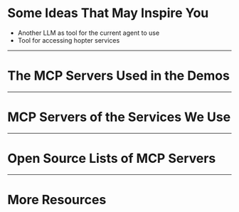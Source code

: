 # Some Ideas That May Inspire You

- Another LLM as tool for the current agent to use
- Tool for accessing hopter services

---

# The MCP Servers Used in the Demos

---

# MCP Servers of the Services We Use

---

# Open Source Lists of MCP Servers

---

# More Resources


